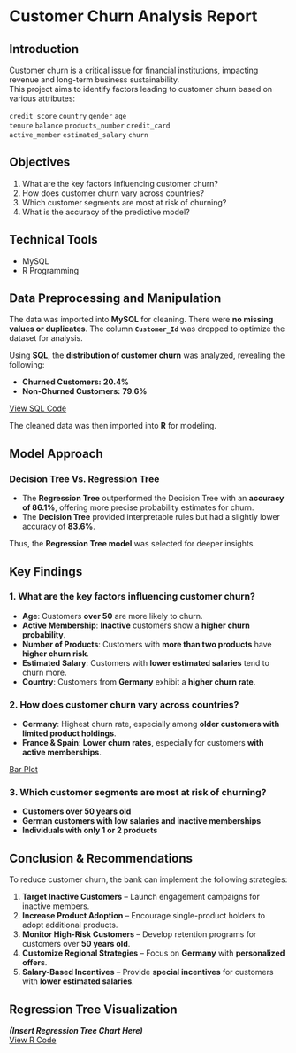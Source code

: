 # Customer Churn Analysis Report  

## Introduction  
Customer churn is a critical issue for financial institutions, impacting revenue and long-term business sustainability.  
This project aims to identify factors leading to customer churn based on various attributes:  

`credit_score` `country` `gender` `age`  
`tenure` `balance` `products_number` `credit_card`  
`active_member` `estimated_salary` `churn`  

## Objectives  
1. What are the key factors influencing customer churn?  
2. How does customer churn vary across countries?  
3. Which customer segments are most at risk of churning?  
4. What is the accuracy of the predictive model?  

## Technical Tools  
- MySQL  
- R Programming  

## Data Preprocessing and Manipulation  
The data was imported into **MySQL** for cleaning. There were **no missing values or duplicates**. The column **`Customer_Id`** was dropped to optimize the dataset for analysis.  

Using **SQL**, the **distribution of customer churn** was analyzed, revealing the following:  
- **Churned Customers:** **20.4%**  
- **Non-Churned Customers:** **79.6%**  

[View SQL Code](https://github.com/daniel-ifenna/Bank-customer-churn-analysis/blob/7b8708649fa256480f4f7dbdc449a7bed7e4ce38/Customer_churn%20data%20cleaning.sql)  

The cleaned data was then imported into **R** for modeling.  

## Model Approach  

### **Decision Tree Vs. Regression Tree**  
- The **Regression Tree** outperformed the Decision Tree with an **accuracy of 86.1%**, offering more precise probability estimates for churn.  
- The **Decision Tree** provided interpretable rules but had a slightly lower accuracy of **83.6%**.  

Thus, the **Regression Tree model** was selected for deeper insights.  

## Key Findings  

### **1. What are the key factors influencing customer churn?**  
- **Age**: Customers **over 50** are more likely to churn.  
- **Active Membership**: **Inactive** customers show a **higher churn probability**.  
- **Number of Products**: Customers with **more than two products** have **higher churn risk**.  
- **Estimated Salary**: Customers with **lower estimated salaries** tend to churn more.  
- **Country**: Customers from **Germany** exhibit a **higher churn rate**.  

### **2. How does customer churn vary across countries?**  
- **Germany**: Highest churn rate, especially among **older customers with limited product holdings**.  
- **France & Spain**: **Lower churn rates**, especially for customers **with active memberships**.  

[Bar Plot](Country%20~%20churn.png)                 []()

### **3. Which customer segments are most at risk of churning?**  
- **Customers over 50 years old**  
- **German customers with low salaries and inactive memberships**  
- **Individuals with only 1 or 2 products**  

## Conclusion & Recommendations  
To reduce customer churn, the bank can implement the following strategies:  

1. **Target Inactive Customers** – Launch engagement campaigns for inactive members.  
2. **Increase Product Adoption** – Encourage single-product holders to adopt additional products.  
3. **Monitor High-Risk Customers** – Develop retention programs for customers over **50 years old**.  
4. **Customize Regional Strategies** – Focus on **Germany** with **personalized offers**.  
5. **Salary-Based Incentives** – Provide **special incentives** for customers with **lower estimated salaries**.  

## Regression Tree Visualization  
***(Insert Regression Tree Chart Here)***  
[View R Code](https://github.com/daniel-ifenna/Bank-customer-churn-analysis/blob/7b8708649fa256480f4f7dbdc449a7bed7e4ce38/Customer_churn%20data%20cleaning.sql) 

